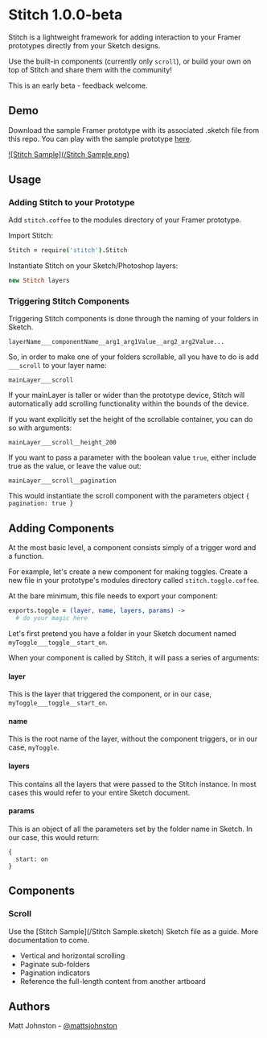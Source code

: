 # Stitch 1.0.0-beta

Stitch is a lightweight framework for adding interaction to your Framer prototypes directly from your Sketch designs.

Use the built-in components (currently only `scroll`), or build your own on top of Stitch and share them with the community!

This is an early beta - feedback welcome. 

## Demo
Download the sample Framer prototype with its associated .sketch file from this repo. You can play with the sample prototype [here](http://share.framerjs.com/tfj7tzovbbwn/).

[![Stitch Sample](/Stitch Sample.png)](http://share.framerjs.com/tfj7tzovbbwn/)

## Usage

### Adding Stitch to your Prototype
Add `stitch.coffee` to the modules directory of your Framer prototype.

Import Stitch:
```Coffeescript
Stitch = require('stitch').Stitch
```

Instantiate Stitch on your Sketch/Photoshop layers:
```Coffeescript
new Stitch layers
```

### Triggering Stitch Components
Triggering Stitch components is done through the naming of your folders in Sketch.

```
layerName___componentName__arg1_arg1Value__arg2_arg2Value...
```

So, in order to make one of your folders scrollable, all you have to do is add `___scroll` to your layer name:

```
mainLayer___scroll
```

If your mainLayer is taller or wider than the prototype device, Stitch will automatically add scrolling functionality within the bounds of the device.

If you want explicitly set the height of the scrollable container, you can do so with arguments:

```
mainLayer___scroll__height_200
```

If you want to pass a parameter with the boolean value `true`, either include true as the value, or leave the value out:

```
mainLayer___scroll__pagination
```
This would instantiate the scroll component with the parameters object `{ pagination: true }`

## Adding Components
At the most basic level, a component consists simply of a trigger word and a function.

For example, let's create a new component for making toggles. Create a new file in your prototype's modules directory called `stitch.toggle.coffee`.

At the bare minimum, this file needs to export your component:

```Coffeescript
exports.toggle = (layer, name, layers, params) ->
  # do your magic here
```

Let's first pretend you have a folder in your Sketch document named `myToggle___toggle__start_on`.

When your component is called by Stitch, it will pass a series of arguments:

#### layer
This is the layer that triggered the component, or in our case, `myToggle___toggle__start_on`.

#### name
This is the root name of the layer, without the component triggers, or in our case, `myToggle`.

#### layers
This contains all the layers that were passed to the Stitch instance. In most cases this would refer to your entire Sketch document.

#### params
This is an object of all the parameters set by the folder name in Sketch. In our case, this would return:
```
{
  start: on
}
```

## Components

### Scroll
Use the [Stitch Sample](/Stitch Sample.sketch) Sketch file as a guide. More documentation to come.
- Vertical and horizontal scrolling
- Paginate sub-folders
- Pagination indicators
- Reference the full-length content from another artboard

## Authors
Matt Johnston - [@mattsjohnston](https://twitter.com/mattsjohnston)
